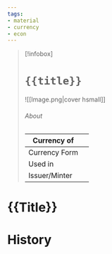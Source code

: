 ```yaml
---
tags:
- material
- currency
- econ
---
```

> [!infobox]
> # `{{title}}`
> ![[Image.png|cover hsmall]]
> ###### About
> | Currency of |   |
> | ---- | ---- |
> | Currency Form |  |
> | Used in |  |
> | Issuer/Minter |   |

# {{Title}}

# History
